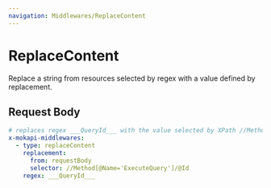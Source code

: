```yaml
---
navigation: Middlewares/ReplaceContent
---
```

# ReplaceContent

Replace a string from resources selected by regex with a value defined by replacement.

## Request Body

```yaml
# replaces regex ___QueryId___ with the value selected by XPath //Method[@Name='ExecuteQuery']/@Id
x-mokapi-middlewares:
  - type: replaceContent
    replacement:
      from: requestBody
      selector: //Method[@Name='ExecuteQuery']/@Id
    regex: ___QueryId___
```